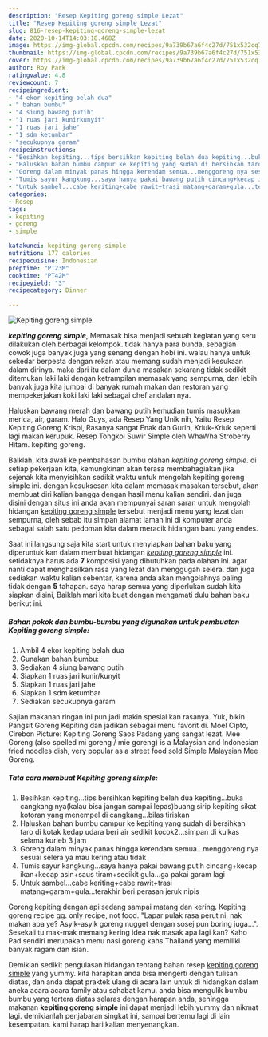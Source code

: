 ```yaml
---
description: "Resep Kepiting goreng simple Lezat"
title: "Resep Kepiting goreng simple Lezat"
slug: 816-resep-kepiting-goreng-simple-lezat
date: 2020-10-14T14:03:18.468Z
image: https://img-global.cpcdn.com/recipes/9a739b67a6f4c27d/751x532cq70/kepiting-goreng-simple-foto-resep-utama.jpg
thumbnail: https://img-global.cpcdn.com/recipes/9a739b67a6f4c27d/751x532cq70/kepiting-goreng-simple-foto-resep-utama.jpg
cover: https://img-global.cpcdn.com/recipes/9a739b67a6f4c27d/751x532cq70/kepiting-goreng-simple-foto-resep-utama.jpg
author: Roy Park
ratingvalue: 4.8
reviewcount: 7
recipeingredient:
- "4 ekor kepiting belah dua"
- " bahan bumbu"
- "4 siung bawang putih"
- "1 ruas jari kunirkunyit"
- "1 ruas jari jahe"
- "1 sdm ketumbar"
- "secukupnya garam"
recipeinstructions:
- "Besihkan kepiting...tips bersihkan kepiting belah dua kepiting...buka cangkang nya(kalau bisa jangan sampai lepas)buang sirip kepiting sikat kotoran yang menempel di cangkang...bilas tiriskan"
- "Haluskan bahan bumbu campur ke kepiting yang sudah di bersihkan taro di kotak kedap udara beri air sedikit kocok2...simpan di kulkas selama kurleb 3 jam"
- "Goreng dalam minyak panas hingga kerendam semua...menggoreng nya sesuai selera ya mau kering atau tidak"
- "Tumis sayur kangkung...saya hanya pakai bawang putih cincang+kecap ikan+kecap asin+saus tiram+sedikit gula...ga pakai garam lagi"
- "Untuk sambel...cabe keriting+cabe rawit+trasi matang+garam+gula...terakhir beri perasan jeruk nipis"
categories:
- Resep
tags:
- kepiting
- goreng
- simple

katakunci: kepiting goreng simple 
nutrition: 177 calories
recipecuisine: Indonesian
preptime: "PT23M"
cooktime: "PT42M"
recipeyield: "3"
recipecategory: Dinner

---
```



![Kepiting goreng simple](https://img-global.cpcdn.com/recipes/9a739b67a6f4c27d/751x532cq70/kepiting-goreng-simple-foto-resep-utama.jpg)

<b><i>kepiting goreng simple</i></b>, Memasak bisa menjadi sebuah kegiatan yang seru dilakukan oleh berbagai kelompok. tidak hanya para bunda, sebagian cowok juga banyak juga yang senang dengan hobi ini. walau hanya untuk sekedar berpesta dengan rekan atau memang sudah menjadi kesukaan dalam dirinya. maka dari itu dalam dunia masakan sekarang tidak sedikit ditemukan laki laki dengan ketrampilan memasak yang sempurna, dan lebih banyak juga kita jumpai di banyak rumah makan dan restoran yang mempekerjakan koki laki laki sebagai chef andalan nya.

Haluskan bawang merah dan bawang putih kemudian tumis masukkan merica, air, garam. Halo Guys, ada Resep Yang Unik nih, Yaitu Resep Kepiting Goreng Krispi, Rasanya sangat Enak dan Gurih, Kriuk-Kriuk seperti lagi makan kerupuk. Resep Tongkol Suwir Simple oleh WhaWha Stroberry Hitam. kepiting goreng.

Baiklah, kita awali ke pembahasan bumbu olahan <i>kepiting goreng simple</i>. di setiap pekerjaan kita, kemungkinan akan terasa membahagiakan jika sejenak kita menyisihkan sedikit waktu untuk mengolah kepiting goreng simple ini. dengan kesuksesan kita dalam memasak masakan tersebut, akan membuat diri kalian bangga dengan hasil menu kalian sendiri. dan juga disini dengan situs ini anda akan mempunyai saran saran untuk mengolah hidangan <u>kepiting goreng simple</u> tersebut menjadi menu yang lezat dan sempurna, oleh sebab itu simpan alamat laman ini di komputer anda sebagai salah satu pedoman kita dalam meracik hidangan baru yang endes.


Saat ini langsung saja kita start untuk menyiapkan bahan baku yang diperuntuk kan dalam membuat hidangan <u><i>kepiting goreng simple</i></u> ini. setidaknya harus ada <b>7</b> komposisi yang dibutuhkan pada olahan ini. agar nanti dapat menghasilkan rasa yang lezat dan menggugah selera. dan juga sediakan waktu kalian sebentar, karena anda akan mengolahnya paling tidak dengan <b>5</b> tahapan. saya harap semua yang diperlukan sudah kita siapkan disini, Baiklah mari kita buat dengan mengamati dulu bahan baku berikut ini.

<!--inarticleads1-->

##### Bahan pokok dan bumbu-bumbu yang digunakan untuk pembuatan Kepiting goreng simple:

1. Ambil 4 ekor kepiting belah dua
1. Gunakan  bahan bumbu:
1. Sediakan 4 siung bawang putih
1. Siapkan 1 ruas jari kunir/kunyit
1. Siapkan 1 ruas jari jahe
1. Siapkan 1 sdm ketumbar
1. Sediakan secukupnya garam


Sajian makanan ringan ini pun jadi makin spesial kan rasanya. Yuk, bikin Pangsit Goreng Kepiting dan jadikan sebagai menu favorit di. Moel Cipto, Cirebon Picture: Kepiting Goreng Saos Padang yang sangat lezat. Mee Goreng (also spelled mi goreng / mie goreng) is a Malaysian and Indonesian fried noodles dish, very popular as a street food sold Simple Malaysian Mee Goreng. 

<!--inarticleads2-->

##### Tata cara membuat Kepiting goreng simple:

1. Besihkan kepiting...tips bersihkan kepiting belah dua kepiting...buka cangkang nya(kalau bisa jangan sampai lepas)buang sirip kepiting sikat kotoran yang menempel di cangkang...bilas tiriskan
1. Haluskan bahan bumbu campur ke kepiting yang sudah di bersihkan taro di kotak kedap udara beri air sedikit kocok2...simpan di kulkas selama kurleb 3 jam
1. Goreng dalam minyak panas hingga kerendam semua...menggoreng nya sesuai selera ya mau kering atau tidak
1. Tumis sayur kangkung...saya hanya pakai bawang putih cincang+kecap ikan+kecap asin+saus tiram+sedikit gula...ga pakai garam lagi
1. Untuk sambel...cabe keriting+cabe rawit+trasi matang+garam+gula...terakhir beri perasan jeruk nipis


Goreng kepiting dengan api sedang sampai matang dan kering. Kepiting goreng recipe gg. only recipe, not food. &#34;Lapar pulak rasa perut ni, nak makan apa ye? Asyik-asyik goreng nugget dengan sosej pun boring juga…&#34;. Sesekali tu mak-mak memang kering idea nak masak apa lagi kan? Kaho Pad sendiri merupakan menu nasi goreng kahs Thailand yang memiliki banyak ragam dan isian. 

Demikian sedikit pengulasan hidangan tentang bahan resep <u>kepiting goreng simple</u> yang yummy. kita harapkan anda bisa mengerti dengan tulisan diatas, dan anda dapat praktek ulang di acara lain untuk di hidangkan dalam aneka acara acara family atau sahabat kamu. anda bisa mengulik bumbu bumbu yang tertera diatas selaras dengan harapan anda, sehingga makanan <b>kepiting goreng simple</b> ini dapat menjadi lebih yummy dan nikmat lagi. demikianlah penjabaran singkat ini, sampai bertemu lagi di lain kesempatan. kami harap hari kalian menyenangkan.
